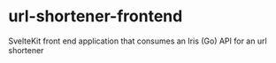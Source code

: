 # url-shortener-frontend
SvelteKit front end application that consumes an Iris (Go) API for an url shortener
